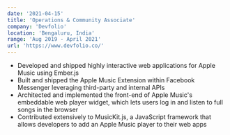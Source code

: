 ```yaml
---
date: '2021-04-15'
title: 'Operations & Community Associate'
company: 'Devfolio'
location: 'Bengaluru, India'
range: 'Aug 2019 - April 2021'
url: 'https://www.devfolio.co/'
---
```


- Developed and shipped highly interactive web applications for Apple Music using Ember.js
- Built and shipped the Apple Music Extension within Facebook Messenger leveraging third-party and internal APIs
- Architected and implemented the front-end of Apple Music's embeddable web player widget, which lets users log in and listen to full songs in the browser
- Contributed extensively to MusicKit.js, a JavaScript framework that allows developers to add an Apple Music player to their web apps
